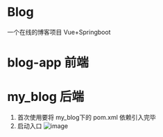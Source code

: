 # Blog
一个在线的博客项目 Vue+Springboot


# blog-app 前端

# my_blog 后端
1. 首次使用要将 my_blog下的 pom.xml 依赖引入完毕
2. 启动入口
![image](https://user-images.githubusercontent.com/83160820/169336062-df0ab248-8aa0-41d7-8aa3-046f7b8a0032.png)

 
